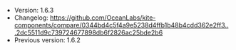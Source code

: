 - Version: 1.6.3
- Changelog: https://github.com/OceanLabs/kite-components/compare/0344bd4c5f4a9e5238d4ffb1b48b4cdd362e2ff3...2dc5511d9c739724677898db6f2826ac25bde2b6
- Previous version: 1.6.2
